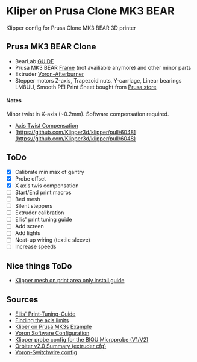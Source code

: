# Kliper on Prusa Clone MK3 BEAR
Klipper config for Prusa Clone MK3 BEAR 3D printer

## Prusa MK3 BEAR Clone
* BearLab [GUIDE](https://guides.bear-lab.com/c/Root)
* Prusa MK3 BEAR [Frame](https://hobby-store.pl/en/3d-printer-parts/frame-kits-for-3d-printers) (not availiable anymore) and other minor parts
* Extruder [Voron-Afterburner](https://github.com/VoronDesign/Voron-Afterburner)
* Stepper motors Z-axis, Trapezoid nuts, Y-carriage, Linear bearings LM8UU, Smooth PEI Print Sheet bought from [Prusa store](https://www.prusa3d.com/category/mk3-mk3s-mk3s/)

#### Notes 
Minor twist in X-axis (~0.2mm). Software compensation required.
* [Axis Twist Compensation](https://www.klipper3d.org/Axis_Twist_Compensation.html)
* [https://github.com/Klipper3d/klipper/pull/6048](https://github.com/Klipper3d/klipper/pull/6048)


## ToDo
- [x] Calibrate min max of gantry
- [x] Probe offset
- [x] X axis twis compensation
- [ ] Start/End print macros
- [ ] Bed mesh
- [ ] Silent steppers
- [ ] Extruder calibration
- [ ] Ellis' print tuning guide
- [ ] Add screen
- [ ] Add lights
- [ ] Neat-up wiring (textile sleeve)
- [ ] Increase speeds

## Nice things ToDo
* [Klipper mesh on print area only install guide](https://gist.github.com/ChipCE/95fdbd3c2f3a064397f9610f915f7d02)

## Sources
* [Ellis' Print-Tuning-Guide](https://ellis3dp.com/Print-Tuning-Guide/)
* [Finding the axis limits](https://github.com/rootiest/zippy_guides/blob/main/guides/axis_limits.md)
* [Kliper on Prusa MK3s Example](https://github.com/dz0ny/klipper-prusa-mk3s/)
* [Voron Software Configuration](https://docs.vorondesign.com/build/software/configuration.html)
* [Klipper probe config for the BIQU Microprobe (V1/V2)](https://gist.github.com/utlandr/c3dab6bbcca1fc19dfc402d81cfd75e4)
* [Orbiter v2.0 Summary (extruder cfg)](https://www.orbiterprojects.com/orbiter-v2-0/)
* [Voron-Switchwire config](https://github.com/VoronDesign/Voron-Switchwire/blob/master/Firmware/skr_mini_e3_v2_config.cfg)
